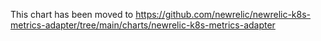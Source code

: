 This chart has been moved to https://github.com/newrelic/newrelic-k8s-metrics-adapter/tree/main/charts/newrelic-k8s-metrics-adapter
